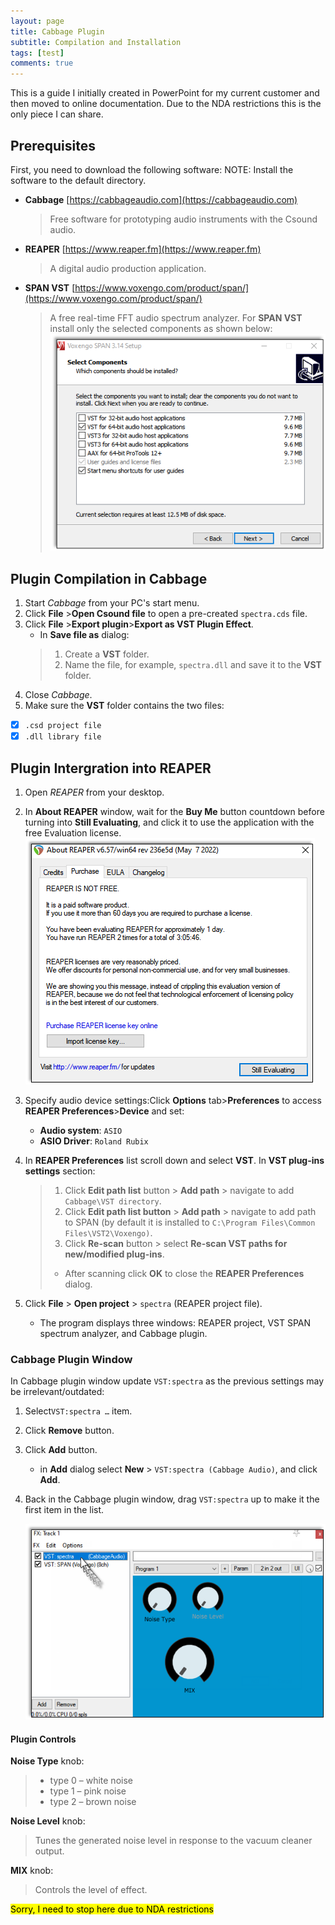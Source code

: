 ```yaml
---
layout: page
title: Cabbage Plugin
subtitle: Compilation and Installation
tags: [test]
comments: true
---
```

This is a guide I initially created in PowerPoint for my current customer and then moved to online documentation. Due to the NDA restrictions this is the only piece I can share.
## Prerequisites

First, you need to download the following software:
   NOTE: Install the software to the default directory.

- **Cabbage** [https://cabbageaudio.com](https://cabbageaudio.com)  
   > Free software for prototyping audio instruments with the Csound audio.
- **REAPER**  [https://www.reaper.fm](https://www.reaper.fm)  
   > A digital audio production application.
- **SPAN VST** [https://www.voxengo.com/product/span/](https://www.voxengo.com/product/span/)  
   > A free real-time FFT audio spectrum analyzer.
   For **SPAN VST** install only the selected components as shown below:
   ![SPAN setup](/assets/img/SPAN_setup.png)

## Plugin Compilation in Cabbage

1. Start _Cabbage_ from your PC's start menu.
2. Click **File** >**Open Csound file** to open a pre-created `spectra.сds` file.
3. Click **File** >**Export plugin**>**Export as VST Plugin Effect**.    
   - In **Save file as** dialog:
   > 1. Create a **VST** folder.
   > 2. Name the file, for example, `spectra.dll` and save it to the **VST** folder.
4. Close _Cabbage_.
5. Make sure the **VST** folder contains the two files:  
- [x] `.csd project file`  
- [x] `.dll library file`

## Plugin Intergration into REAPER

1. Open _REAPER_ from your desktop.
2. In **About REAPER** window, wait for the **Buy Me** button countdown before turning into **Still Evaluating**, and click it to use the application with the free Evaluation license.  
   ![REAPER license button](/assets/img/REAPER_license.png)

3. Specify audio device settings:Click **Options** tab>**Preferences** to access **REAPER Preferences**>**Device** and set:
   - **Audio system**: `ASIO`
   - **ASIO Driver**: `Roland Rubix`
4. In **REAPER Preferences** list scroll down and select **VST**. In **VST plug-ins settings** section:

   > 1. Click **Edit path list** button > **Add path** > navigate to add `Cabbage\VST directory`.
   > 2. Click **Edit path list button** > **Add path** > navigate to add path to SPAN (by default it is installed  to `C:\Program Files\Common Files\VST2\Voxengo)`.
   > 3. Click **Re-scan** button > select **Re-scan VST paths for new/modified plug-ins**.
   >   - After scanning click **OK** to close the **REAPER Preferences** dialog.
5. Click **File** > **Open project** > `spectra` (REAPER project file).
   - The program displays three windows: REAPER project, VST SPAN spectrum analyzer, and Cabbage plugin.

### Cabbage Plugin Window

In Cabbage plugin window update `VST:spectra` as the previous settings may be irrelevant/outdated:
1. Select`VST:spectra …` item.
2. Click **Remove** button.
3. Click **Add** button.
   - in **Add** dialog select **New** > `VST:spectra (Cabbage Audio)`, and click **Add**.  
4. Back in the Cabbage plugin window, drag `VST:spectra` up to make it the first item in the list.

   ![drag item up](/assets/img/Cabbage_drag.png)

#### Plugin Controls

**Noise Type** knob:  
> - type 0 – white noise
> - type 1 – pink noise
> - type 2 – brown noise

**Noise Level** knob:  
> Tunes the generated noise level in response to the vacuum cleaner output.

**MIX** knob:  
> Controls the level of effect.

<mark>Sorry, I need to stop here due to NDA restrictions</mark>
